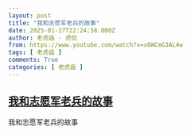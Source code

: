 ```yaml
---
layout: post
title: "我和志愿军老兵的故事"
date: 2025-01-27T22:24:58.000Z
author: 老虎庙 · 虎侃
from: https://www.youtube.com/watch?v=x6WCmG3AL4w
tags: [ 老虎庙 ]
comments: True
categories: [ 老虎庙 ]
---
```

<!--1738016698000-->
[我和志愿军老兵的故事](https://www.youtube.com/watch?v=x6WCmG3AL4w)
------

<div>
我和志愿军老兵的故事
</div>
